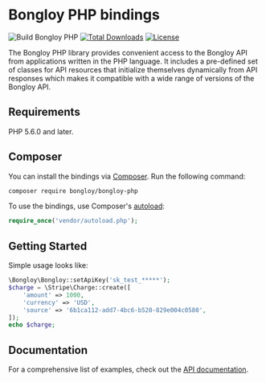 # Bongloy PHP bindings 

![Build Bongloy PHP](https://github.com/khomsovon/bongloy-php/workflows/Build%20Bongloy%20PHP/badge.svg)
[![Total Downloads](https://poser.pugx.org/bongloy/bongloy-php/downloads.svg)](https://packagist.org/packages/bongloy/bongloy-php)
[![License](https://poser.pugx.org/bongloy/bongloy-php/license.svg)](https://packagist.org/packages/bongloy/bongloy-php)

The Bongloy PHP library provides convenient access to the Bongloy API from
applications written in the PHP language. It includes a pre-defined set of
classes for API resources that initialize themselves dynamically from API
responses which makes it compatible with a wide range of versions of the Bongloy 
API.

## Requirements

PHP 5.6.0 and later.

## Composer

You can install the bindings via [Composer](http://getcomposer.org/). Run the following command:

```bash
composer require bongloy/bongloy-php
```

To use the bindings, use Composer's [autoload](https://getcomposer.org/doc/01-basic-usage.md#autoloading):

```php
require_once('vendor/autoload.php');
```


## Getting Started

Simple usage looks like:

```php
\Bongloy\Bongloy::setApiKey('sk_test_*****');
$charge = \Stripe\Charge::create([
    'amount' => 1000,
    'currency' => 'USD',
    'source' => '6b1ca112-add7-4bc6-b520-829e004c0580',
]);
echo $charge;
```

## Documentation

For a comprehensive list of examples, check out the [API
documentation](https://sandbox.bongloy.com/documentation).
